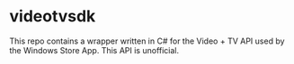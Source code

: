 # videotvsdk
This repo contains a wrapper written in C# for the Video + TV API used by the Windows Store App. This API is unofficial.
